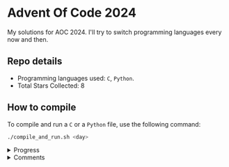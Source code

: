 # Advent Of Code 2024

My solutions for AOC 2024. I'll try to switch programming languages every now and then.

## Repo details

- Programming languages used: `C`, `Python`.
- Total Stars Collected: 8

## How to compile

To compile and run a `C` or a `Python` file, use the following command:

```bash
./compile_and_run.sh <day>
```

<details>
<summary>Progress</summary>

- [x] Day 1: `C`
- [x] Day 2: `Python`
- [x] Day 3: `Python`
- [x] Day 4: `Python`
- [ ] Day 5
- [ ] Day 6
- [ ] Day 7
- [ ] Day 8
- [ ] Day 9
- [ ] Day 10
- [ ] Day 11
- [ ] Day 12
- [ ] Day 13
- [ ] Day 14
- [ ] Day 15
- [ ] Day 16
- [ ] Day 17
- [ ] Day 18
- [ ] Day 19
- [ ] Day 20
- [ ] Day 21
- [ ] Day 22
- [ ] Day 23
- [ ] Day 24
- [ ] Day 25

</details>

<details>
<summary>Comments</summary>

- Day 1: I forgot to set up proper boundaries for my mergesort implementation and I was getting a lower number for part 1.
- Day 2: I had a stupid error in which I wasn't using the proper parameter in the function definition lol.
- Day 3: I should learn regex man.
- Day 4: I spent a lot of time making functions that overcomplicated the problem :/

</details>
